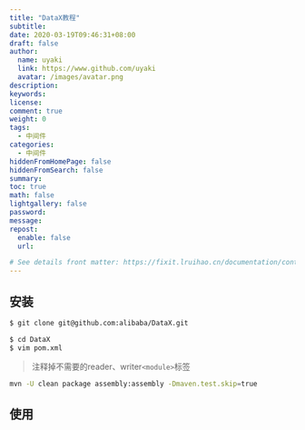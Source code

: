 ```yaml
---
title: "DataX教程"
subtitle: 
date: 2020-03-19T09:46:31+08:00
draft: false
author:
  name: uyaki
  link: https://www.github.com/uyaki
  avatar: /images/avatar.png
description:
keywords: 
license:
comment: true
weight: 0
tags:
  - 中间件 
categories:
  - 中间件
hiddenFromHomePage: false
hiddenFromSearch: false
summary:
toc: true
math: false
lightgallery: false
password:
message:
repost:
  enable: false
  url: 

# See details front matter: https://fixit.lruihao.cn/documentation/content-management/introduction/#front-matter
---
```


<!--more-->
## 安装

```sh
$ git clone git@github.com:alibaba/DataX.git
```

```sh
$ cd DataX
$ vim pom.xml
```

> 注释掉不需要的reader、writer`<module>`标签

```sh
mvn -U clean package assembly:assembly -Dmaven.test.skip=true
```

## 使用
